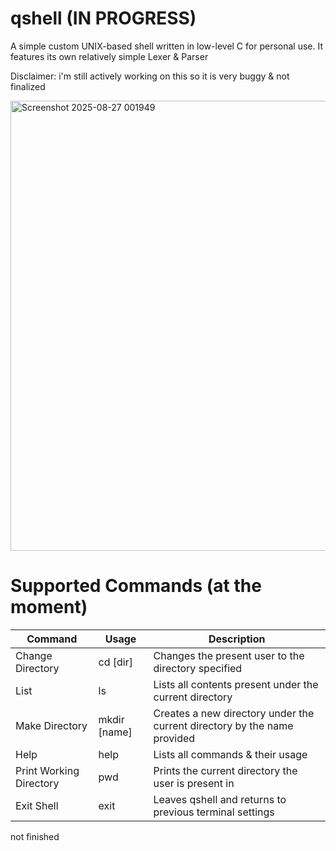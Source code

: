 # qshell (IN PROGRESS)

A simple custom UNIX-based shell written in low-level C for personal use. It features its own relatively simple Lexer & Parser 

Disclaimer: i'm still actively working on this so it is very buggy & not finalized


<img width="939" height="720" alt="Screenshot 2025-08-27 001949" src="https://github.com/user-attachments/assets/d1c2e44b-52b6-4db9-a80d-23f768e326ed" />

# Supported Commands (at the moment)

| Command                 	| Usage        	| Description                                                              	|
|-------------------------	|--------------	|--------------------------------------------------------------------------	|
| Change Directory        	| cd [dir]     	| Changes the present user to the directory specified                      	|
| List                    	| ls           	| Lists all contents present under the current directory                   	|
| Make Directory          	| mkdir [name] 	| Creates a new directory under the current directory by the name provided 	|
| Help                    	| help         	| Lists all commands & their usage                                         	|
| Print Working Directory 	| pwd          	| Prints the current directory the user is present in                      	|
| Exit Shell              	| exit         	| Leaves qshell and returns to previous terminal settings                  	|

not finished

